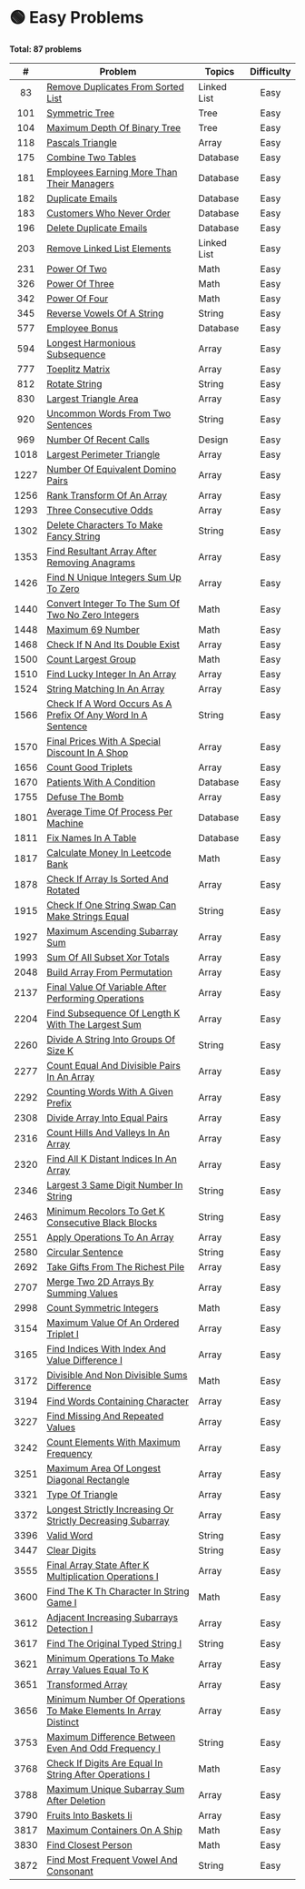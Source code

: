 # 🟢 Easy Problems

**Total: 87 problems**

| # | Problem | Topics | Difficulty |
|:---:|---------|--------|:----------:|
| 83 | [Remove Duplicates From Sorted List](0083-remove-duplicates-from-sorted-list.md) | Linked List | Easy |
| 101 | [Symmetric Tree](0101-symmetric-tree.md) | Tree | Easy |
| 104 | [Maximum Depth Of Binary Tree](0104-maximum-depth-of-binary-tree.md) | Tree | Easy |
| 118 | [Pascals Triangle](0118-pascals-triangle.md) | Array | Easy |
| 175 | [Combine Two Tables](0175-combine-two-tables.md) | Database | Easy |
| 181 | [Employees Earning More Than Their Managers](0181-employees-earning-more-than-their-managers.md) | Database | Easy |
| 182 | [Duplicate Emails](0182-duplicate-emails.md) | Database | Easy |
| 183 | [Customers Who Never Order](0183-customers-who-never-order.md) | Database | Easy |
| 196 | [Delete Duplicate Emails](0196-delete-duplicate-emails.md) | Database | Easy |
| 203 | [Remove Linked List Elements](0203-remove-linked-list-elements.md) | Linked List | Easy |
| 231 | [Power Of Two](0231-power-of-two.md) | Math | Easy |
| 326 | [Power Of Three](0326-power-of-three.md) | Math | Easy |
| 342 | [Power Of Four](0342-power-of-four.md) | Math | Easy |
| 345 | [Reverse Vowels Of A String](0345-reverse-vowels-of-a-string.md) | String | Easy |
| 577 | [Employee Bonus](0577-employee-bonus.md) | Database | Easy |
| 594 | [Longest Harmonious Subsequence](0594-longest-harmonious-subsequence.md) | Array | Easy |
| 777 | [Toeplitz Matrix](0777-toeplitz-matrix.md) | Array | Easy |
| 812 | [Rotate String](0812-rotate-string.md) | String | Easy |
| 830 | [Largest Triangle Area](0830-largest-triangle-area.md) | Array | Easy |
| 920 | [Uncommon Words From Two Sentences](0920-uncommon-words-from-two-sentences.md) | String | Easy |
| 969 | [Number Of Recent Calls](0969-number-of-recent-calls.md) | Design | Easy |
| 1018 | [Largest Perimeter Triangle](1018-largest-perimeter-triangle.md) | Array | Easy |
| 1227 | [Number Of Equivalent Domino Pairs](1227-number-of-equivalent-domino-pairs.md) | Array | Easy |
| 1256 | [Rank Transform Of An Array](1256-rank-transform-of-an-array.md) | Array | Easy |
| 1293 | [Three Consecutive Odds](1293-three-consecutive-odds.md) | Array | Easy |
| 1302 | [Delete Characters To Make Fancy String](1302-delete-characters-to-make-fancy-string.md) | String | Easy |
| 1353 | [Find Resultant Array After Removing Anagrams](1353-find-resultant-array-after-removing-anagrams.md) | Array | Easy |
| 1426 | [Find N Unique Integers Sum Up To Zero](1426-find-n-unique-integers-sum-up-to-zero.md) | Array | Easy |
| 1440 | [Convert Integer To The Sum Of Two No Zero Integers](1440-convert-integer-to-the-sum-of-two-no-zero-integers.md) | Math | Easy |
| 1448 | [Maximum 69 Number](1448-maximum-69-number.md) | Math | Easy |
| 1468 | [Check If N And Its Double Exist](1468-check-if-n-and-its-double-exist.md) | Array | Easy |
| 1500 | [Count Largest Group](1500-count-largest-group.md) | Math | Easy |
| 1510 | [Find Lucky Integer In An Array](1510-find-lucky-integer-in-an-array.md) | Array | Easy |
| 1524 | [String Matching In An Array](1524-string-matching-in-an-array.md) | Array | Easy |
| 1566 | [Check If A Word Occurs As A Prefix Of Any Word In A Sentence](1566-check-if-a-word-occurs-as-a-prefix-of-any-word-in-a-sentence.md) | String | Easy |
| 1570 | [Final Prices With A Special Discount In A Shop](1570-final-prices-with-a-special-discount-in-a-shop.md) | Array | Easy |
| 1656 | [Count Good Triplets](1656-count-good-triplets.md) | Array | Easy |
| 1670 | [Patients With A Condition](1670-patients-with-a-condition.md) | Database | Easy |
| 1755 | [Defuse The Bomb](1755-defuse-the-bomb.md) | Array | Easy |
| 1801 | [Average Time Of Process Per Machine](1801-average-time-of-process-per-machine.md) | Database | Easy |
| 1811 | [Fix Names In A Table](1811-fix-names-in-a-table.md) | Database | Easy |
| 1817 | [Calculate Money In Leetcode Bank](1817-calculate-money-in-leetcode-bank.md) | Math | Easy |
| 1878 | [Check If Array Is Sorted And Rotated](1878-check-if-array-is-sorted-and-rotated.md) | Array | Easy |
| 1915 | [Check If One String Swap Can Make Strings Equal](1915-check-if-one-string-swap-can-make-strings-equal.md) | String | Easy |
| 1927 | [Maximum Ascending Subarray Sum](1927-maximum-ascending-subarray-sum.md) | Array | Easy |
| 1993 | [Sum Of All Subset Xor Totals](1993-sum-of-all-subset-xor-totals.md) | Array | Easy |
| 2048 | [Build Array From Permutation](2048-build-array-from-permutation.md) | Array | Easy |
| 2137 | [Final Value Of Variable After Performing Operations](2137-final-value-of-variable-after-performing-operations.md) | Array | Easy |
| 2204 | [Find Subsequence Of Length K With The Largest Sum](2204-find-subsequence-of-length-k-with-the-largest-sum.md) | Array | Easy |
| 2260 | [Divide A String Into Groups Of Size K](2260-divide-a-string-into-groups-of-size-k.md) | String | Easy |
| 2277 | [Count Equal And Divisible Pairs In An Array](2277-count-equal-and-divisible-pairs-in-an-array.md) | Array | Easy |
| 2292 | [Counting Words With A Given Prefix](2292-counting-words-with-a-given-prefix.md) | Array | Easy |
| 2308 | [Divide Array Into Equal Pairs](2308-divide-array-into-equal-pairs.md) | Array | Easy |
| 2316 | [Count Hills And Valleys In An Array](2316-count-hills-and-valleys-in-an-array.md) | Array | Easy |
| 2320 | [Find All K Distant Indices In An Array](2320-find-all-k-distant-indices-in-an-array.md) | Array | Easy |
| 2346 | [Largest 3 Same Digit Number In String](2346-largest-3-same-digit-number-in-string.md) | String | Easy |
| 2463 | [Minimum Recolors To Get K Consecutive Black Blocks](2463-minimum-recolors-to-get-k-consecutive-black-blocks.md) | String | Easy |
| 2551 | [Apply Operations To An Array](2551-apply-operations-to-an-array.md) | Array | Easy |
| 2580 | [Circular Sentence](2580-circular-sentence.md) | String | Easy |
| 2692 | [Take Gifts From The Richest Pile](2692-take-gifts-from-the-richest-pile.md) | Array | Easy |
| 2707 | [Merge Two 2D Arrays By Summing Values](2707-merge-two-2d-arrays-by-summing-values.md) | Array | Easy |
| 2998 | [Count Symmetric Integers](2998-count-symmetric-integers.md) | Math | Easy |
| 3154 | [Maximum Value Of An Ordered Triplet I](3154-maximum-value-of-an-ordered-triplet-i.md) | Array | Easy |
| 3165 | [Find Indices With Index And Value Difference I](3165-find-indices-with-index-and-value-difference-i.md) | Array | Easy |
| 3172 | [Divisible And Non Divisible Sums Difference](3172-divisible-and-non-divisible-sums-difference.md) | Math | Easy |
| 3194 | [Find Words Containing Character](3194-find-words-containing-character.md) | Array | Easy |
| 3227 | [Find Missing And Repeated Values](3227-find-missing-and-repeated-values.md) | Array | Easy |
| 3242 | [Count Elements With Maximum Frequency](3242-count-elements-with-maximum-frequency.md) | Array | Easy |
| 3251 | [Maximum Area Of Longest Diagonal Rectangle](3251-maximum-area-of-longest-diagonal-rectangle.md) | Array | Easy |
| 3321 | [Type Of Triangle](3321-type-of-triangle.md) | Array | Easy |
| 3372 | [Longest Strictly Increasing Or Strictly Decreasing Subarray](3372-longest-strictly-increasing-or-strictly-decreasing-subarray.md) | Array | Easy |
| 3396 | [Valid Word](3396-valid-word.md) | String | Easy |
| 3447 | [Clear Digits](3447-clear-digits.md) | String | Easy |
| 3555 | [Final Array State After K Multiplication Operations I](3555-final-array-state-after-k-multiplication-operations-i.md) | Array | Easy |
| 3600 | [Find The K Th Character In String Game I](3600-find-the-k-th-character-in-string-game-i.md) | Math | Easy |
| 3612 | [Adjacent Increasing Subarrays Detection I](3612-adjacent-increasing-subarrays-detection-i.md) | Array | Easy |
| 3617 | [Find The Original Typed String I](3617-find-the-original-typed-string-i.md) | String | Easy |
| 3621 | [Minimum Operations To Make Array Values Equal To K](3621-minimum-operations-to-make-array-values-equal-to-k.md) | Array | Easy |
| 3651 | [Transformed Array](3651-transformed-array.md) | Array | Easy |
| 3656 | [Minimum Number Of Operations To Make Elements In Array Distinct](3656-minimum-number-of-operations-to-make-elements-in-array-distinct.md) | Array | Easy |
| 3753 | [Maximum Difference Between Even And Odd Frequency I](3753-maximum-difference-between-even-and-odd-frequency-i.md) | String | Easy |
| 3768 | [Check If Digits Are Equal In String After Operations I](3768-check-if-digits-are-equal-in-string-after-operations-i.md) | Math | Easy |
| 3788 | [Maximum Unique Subarray Sum After Deletion](3788-maximum-unique-subarray-sum-after-deletion.md) | Array | Easy |
| 3790 | [Fruits Into Baskets Ii](3790-fruits-into-baskets-ii.md) | Array | Easy |
| 3817 | [Maximum Containers On A Ship](3817-maximum-containers-on-a-ship.md) | Math | Easy |
| 3830 | [Find Closest Person](3830-find-closest-person.md) | Math | Easy |
| 3872 | [Find Most Frequent Vowel And Consonant](3872-find-most-frequent-vowel-and-consonant.md) | String | Easy |
